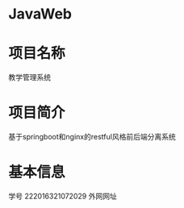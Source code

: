 # JavaWeb
# 项目名称
教学管理系统
# 项目简介
基于springboot和nginx的restful风格前后端分离系统
# 基本信息
学号 222016321072029
外网网址 



